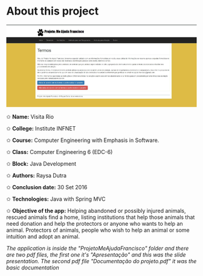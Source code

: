# About this project

![image with the inspiration of the project.](https://github.com/hi-hi-ray/college-term-papers/blob/master/src/college-imgs-readme/Java%20Development.PNG)

✩ **Name:** Visita Rio 

✩ **College:** Institute INFNET

✩ **Course:** Computer Engineering with Emphasis in Software.

✩ **Class:** Computer Engineering 6 (EDC-6)

✩ **Block:** Java Development

✩ **Authors:** Raysa Dutra

✩ **Conclusion date:** 30 Set 2016

✩ **Technologies:** Java with Spring MVC

✩ **Objective of the app:** Helping abandoned or possibly injured animals, rescued animals find a home, listing institutions that help those animals that need donation and help the protectors or anyone who wants to help an animal. Protectors of animals, people who wish to help an animal or some intuition and adopt an animal.


_The application is inside the "ProjetoMeAjudaFrancisco" folder and there are two pdf files, the first one it's "Apresentação" and this was the slide presentation. The second pdf file "Documentação do projeto.pdf" it was the basic documentation_
